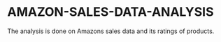 # AMAZON-SALES-DATA-ANALYSIS
The analysis is done on Amazons sales data and its ratings of products.
